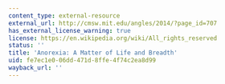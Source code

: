 ```yaml
---
content_type: external-resource
external_url: http://cmsw.mit.edu/angles/2014/?page_id=707
has_external_license_warning: true
license: https://en.wikipedia.org/wiki/All_rights_reserved
status: ''
title: 'Anorexia: A Matter of Life and Breadth'
uid: fe7ec1e0-06dd-471d-8ffe-4f74c2ea8d99
wayback_url: ''
---
```

